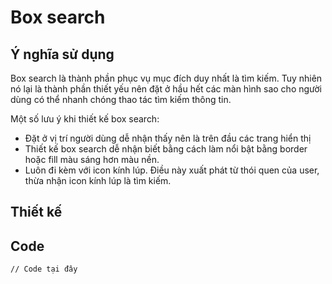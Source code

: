 # Box search



## Ý nghĩa sử dụng

Box search là thành phần phục vụ mục đích duy nhất là tìm kiếm. Tuy nhiên nó lại là thành phần thiết yếu nên đặt ở hầu hết các màn hình sao cho người dùng có thể nhanh chóng thao tác tìm kiếm thông tin.

Một số lưu ý khi thiết kế box search:

* Đặt ở vị trí người dùng dễ nhận thấy nên là trên đầu các trang hiển thị
* Thiết kế box search dễ nhận biết bằng cách làm nổi bật bằng border hoặc fill màu sáng hơn màu nền.
* Luôn đi kèm với icon kính lúp. Điều này xuất phát từ thói quen của user, thừa nhận icon kính lúp là tìm kiếm.

## Thiết kế

## Code

```
// Code tại đây
```
